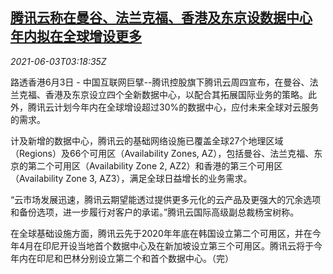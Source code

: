 <!--1622691063000-->
[腾讯云称在曼谷、法兰克福、香港及东京设数据中心 年内拟在全球增设更多](https://cn.reuters.com/article/tencent-cloud-global-0603-thur-idCNKCS2DF06Z)
------

<div><i>2021-06-03T03:18:35Z</i></div><p>路透香港6月3日 - 中国互联网巨擘--腾讯控股旗下腾讯云周四宣布，在曼谷、法兰克福、香港及东京设立四个全新数据中心，以配合其拓展国际业务的策略。此外，腾讯云计划今年内在全球增设超过30%的数据中心，应付未来全球对云服务的需求。</p><p>计及新增的数据中心，腾讯云的基础网络设施已覆盖全球27个地理区域（Regions）及66个可用区（Availability Zones, AZ），包括曼谷、法兰克福、东京的第二个可用区（Availability Zone 2, AZ2）和香港的第三个可用区（Availability Zone 3, AZ3），满足全球日益增长的业务需求。</p><p>“云市场发展迅速，腾讯云期望能透过提供更多元化的云产品及更强大的冗余选项和备份选项，进一步履行对客户的承诺。”腾讯云国际高级副总裁杨宝树称。</p><p>在全球基础设施方面，腾讯云先于2020年年底在韩国设立第二个可用区，并在今年4月在印尼开设当地首个数据中心及在新加坡设立第三个可用区。腾讯云将于今年内在印尼和巴林分别设立第二个和首个数据中心。（完）</p>
